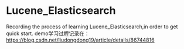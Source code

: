 # Lucene_Elasticsearch
Recording the process of learning Lucene_Elasticsearch,in order to get quick start.
demo学习过程记录在：https://blog.csdn.net/liudongdong19/article/details/86744816
